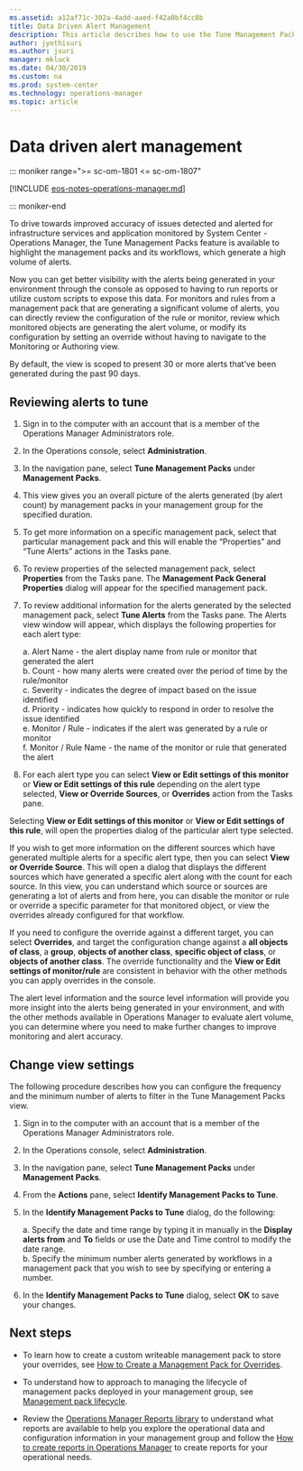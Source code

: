 ```yaml
---
ms.assetid: a12af71c-302a-4add-aaed-f42a0bf4cc8b
title: Data Driven Alert Management
description: This article describes how to use the Tune Management Packs feature to improve alert accuracy in Operations Manager.
author: jyothisuri
ms.author: jsuri
manager: mkluck
ms.date: 04/30/2019
ms.custom: na
ms.prod: system-center
ms.technology: operations-manager
ms.topic: article
---
```


# Data driven alert management

::: moniker range=">= sc-om-1801 <= sc-om-1807"

[!INCLUDE [eos-notes-operations-manager.md](../includes/eos-notes-operations-manager.md)]

::: moniker-end

To drive towards improved accuracy of issues detected and alerted for infrastructure services and application monitored by System Center - Operations Manager, the Tune Management Packs feature is available to highlight the management packs and its workflows, which generate a high volume of alerts.  

Now you can get better visibility with the alerts being generated in your environment through the console as opposed to having to run reports or utilize custom scripts to expose this data.  For monitors and rules from a management pack that are generating a significant volume of alerts, you can directly review the configuration of the rule or monitor, review which monitored objects are generating the alert volume, or modify its configuration by setting an override without having to navigate to the Monitoring or Authoring view.  

By default, the view is scoped to present 30 or more alerts that've been generated during the past 90 days.   


## Reviewing alerts to tune

1. Sign in to the computer with an account that is a member of the Operations Manager Administrators role.

2. In the Operations console, select **Administration**.

3. In the navigation pane, select **Tune Management Packs** under **Management Packs**.

4. This view gives you an overall picture of the alerts generated (by alert count) by management packs in your management group for the specified duration.

5. To get more information on a specific management pack, select that particular management pack and this will enable the “Properties” and “Tune Alerts” actions in the Tasks pane.  

6. To review properties of the selected management pack, select **Properties** from the Tasks pane.  The **Management Pack General Properties** dialog will appear for the specified management pack.  

7. To review additional information for the alerts generated by the selected management pack, select **Tune Alerts** from the Tasks pane.  The Alerts view window will appear, which displays the following properties for each alert type:   

    a.	Alert Name - the alert display name from rule or monitor that generated the alert  
    b.	Count - how many alerts were created over the period of time by the rule/monitor  
    c.	Severity - indicates the degree of impact based on the issue identified  
    d.	Priority - indicates how quickly to respond in order to resolve the issue identified   
    e.	Monitor / Rule - indicates if the alert was generated by a rule or monitor  
    f.	Monitor / Rule Name - the name of the monitor or rule that generated the alert  


8.	For each alert type you can select **View or Edit settings of this monitor** or **View or Edit settings of this rule** depending on the alert type selected, **View or Override Sources**, or **Overrides** action from the Tasks pane.  

Selecting **View or Edit settings of this monitor** or **View or Edit settings of this rule**, will open the properties dialog of the particular alert type selected.  

If you wish to get more information on the different sources which have generated multiple alerts for a specific alert type, then you can select **View or Override Source**. This will open a dialog that displays the different sources which have generated a specific alert along with the count for each source.  In this view, you can understand which source or sources are generating a lot of alerts and from here, you can disable the monitor or rule or override a specific parameter for that monitored object, or view the overrides already configured for that workflow.  

If you need to configure the override against a different target, you can select **Overrides**, and target the configuration change against a **all objects of class**, a **group**, **objects of another class**, **specific object of class**, or **objects of another class**.  The override functionality and the **View or Edit settings of monitor/rule** are consistent in behavior with the other methods you can apply overrides in the console.  

The alert level information and the source level information will provide you more insight into the alerts being generated in your environment, and with the other methods available in Operations Manager to evaluate alert volume, you can determine where you need to make further changes to improve monitoring and alert accuracy.

## Change view settings

The following procedure describes how you can configure the frequency and the minimum number of alerts to filter in the Tune Management Packs view.


1. Sign in to the computer with an account that is a member of the Operations Manager Administrators role.

2. In the Operations console, select **Administration**.

3. In the navigation pane, select **Tune Management Packs** under **Management Packs**.

4. From the **Actions** pane, select **Identify Management Packs to Tune**.

5. In the **Identify Management Packs to Tune** dialog, do the following:

    a.  Specify the date and time range by typing it in manually in the **Display alerts from** and **To** fields or use the Date and Time control to modify the date range.  
    b.  Specify the minimum number alerts generated by workflows in a management pack that you wish to see by specifying or entering a number.  

6. In the **Identify Management Packs to Tune** dialog, select **OK** to save your changes.

## Next steps

- To learn how to create a custom writeable management pack to store your overrides, see [How to Create a Management Pack for Overrides](~/scom/manage-mp-create-unsealed-mp.md).

- To understand how to approach to managing the lifecycle of management packs deployed in your management group, see [Management pack lifecycle](manage-mp-lifecycle.md).

- Review the [Operations Manager Reports library](manage-reports-installed-during-setup.md) to understand what reports are available to help you explore the operational data and configuration information in your management group and follow the [How to create reports in Operations Manager](manage-reports-create-reports.md) to create reports for your operational needs.
